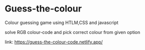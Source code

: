 # Guess-the-colour
 Colour guessing game
 using HTLM,CSS and javascript
 
 solve RGB colour-code and pick correct colour from given option 
 
 link: https://guess-the-colour-code.netlify.app/
